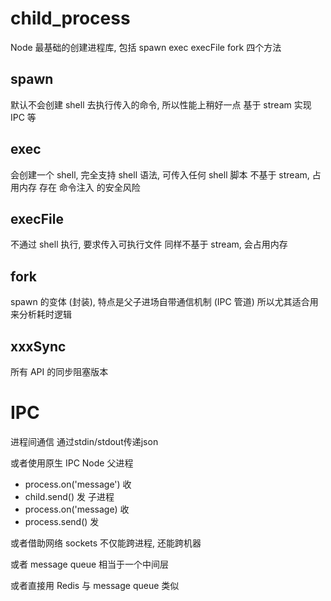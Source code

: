 # child_process
Node 最基础的创建进程库, 包括
  spawn
  exec
  execFile
  fork
四个方法

## spawn
默认不会创建 shell 去执行传入的命令, 所以性能上稍好一点
基于 stream 实现 IPC 等

## exec
会创建一个 shell, 完全支持 shell 语法, 可传入任何 shell 脚本
不基于 stream, 占用内存
存在 命令注入 的安全风险

## execFile
不通过 shell 执行, 要求传入可执行文件
同样不基于 stream, 会占用内存

## fork
spawn 的变体 (封装), 特点是父子进场自带通信机制 (IPC 管道)
所以尤其适合用来分析耗时逻辑

## xxxSync
所有 API 的同步阻塞版本

# IPC
进程间通信
通过stdin/stdout传递json

或者使用原生 IPC
Node 父进程
  - process.on('message') 收
  - child.send() 发
子进程
  - process.on('message) 收
  - process.send() 发

或者借助网络 sockets
  不仅能跨进程, 还能跨机器

或者 message queue
  相当于一个中间层

或者直接用 Redis
  与 message queue 类似